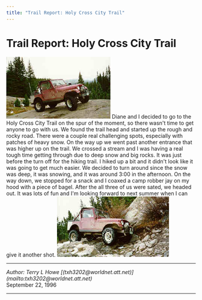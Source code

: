 ```yaml
---
title: "Trail Report: Holy Cross City Trail"
---
```


# Trail Report: Holy Cross City Trail
![Holy Cross City: Big Rock](hc1.jpg)
Diane and I decided to go to the Holy Cross City Trail
on the spur of the moment, so there wasn't time to get anyone to
go with us.  We found the trail head and started up the rough and rocky road.
There were a couple real challenging spots, especially with patches of
heavy snow.  On the way up we went past another entrance that was
higher up on the trail.  We crossed a stream and I was having a real
tough time getting through due to deep snow and big rocks.  It was
just before the turn off for the hiking trail.  I hiked up a bit and
it didn't look like it was going to get much easier. We decided to
turn around since the snow was deep, it was snowing, and it was around
3:00 in the afternoon.  On the way down, we stopped for a snack and
I coaxed a camp robber jay on my hood with a piece of bagel.  After
the all three of us were sated, we headed out.  It was lots of fun
and I'm looking forward to next summer when I can give it another
shot.
![Holy Cross City: Down](hc2.jpg)
<HR>
<ADDRESS>
Author: Terry L Howe [(txh3202@worldnet.att.net)](mailto:txh3202@worldnet.att.net)
</ADDRESS>
September 22, 1996
<HR>